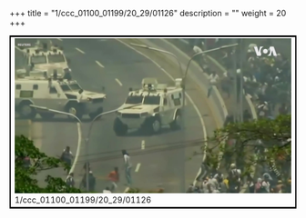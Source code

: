 +++
title = "1/ccc_01100_01199/20_29/01126"
description = ""
weight = 20
+++

<table style="border:2px solid black;max-width:800px;max-height:800px;" 
><tr><td>
<img class="center-fit-jpg"
src="/jpg_/aaa_20190430_NxaOmWaI8sI_01125.jpg">
1/ccc_01100_01199/20_29/01126
</img></td></tr></table>
